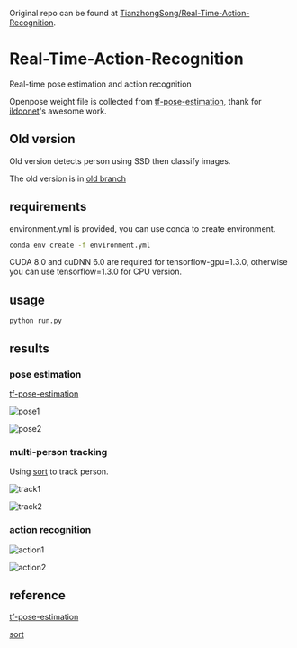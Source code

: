 Original repo can be found at [TianzhongSong/Real-Time-Action-Recognition](https://github.com/TianzhongSong/Real-Time-Action-Recognition).

# Real-Time-Action-Recognition

Real-time pose estimation and action recognition

Openpose weight file is collected from [tf-pose-estimation](https://web.archive.org/web/20201208013359/https://github.com/ildoonet/tf-pose-estimation/), thank for [ildoonet](https://github.com/ildoonet)'s awesome work.

## Old version

Old version detects person using SSD then classify images.

The old version is in [old branch](https://github.com/Trapss/Real-Time-Action-Recognition/tree/old)

## requirements

environment.yml is provided, you can use conda to create environment.

```bash
conda env create -f environment.yml
```

CUDA 8.0 and cuDNN 6.0 are required for tensorflow-gpu=1.3.0, otherwise you can use tensorflow=1.3.0 for CPU version.

## usage

    python run.py

## results

### pose estimation

[tf-pose-estimation](https://web.archive.org/web/20201208013359/https://github.com/ildoonet/tf-pose-estimation/)

![pose1](https://github.com/Trapss/Real-Time-Action-Recognition/blob/master/files/pose1.gif)

![pose2](https://github.com/Trapss/Real-Time-Action-Recognition/blob/master/files/pose2.gif)

### multi-person tracking

Using [sort](https://github.com/abewley/sort) to track person.

![track1](https://github.com/Trapss/Real-Time-Action-Recognition/blob/master/files/track1.gif)

![track2](https://github.com/Trapss/Real-Time-Action-Recognition/blob/master/files/track2.gif)

### action recognition

![action1](https://github.com/Trapss/Real-Time-Action-Recognition/blob/master/files/action1.gif)

![action2](https://github.com/Trapss/Real-Time-Action-Recognition/blob/master/files/action2.gif)

## reference

[tf-pose-estimation](https://web.archive.org/web/20201208013359/https://github.com/ildoonet/tf-pose-estimation/)

[sort](https://github.com/abewley/sort)
